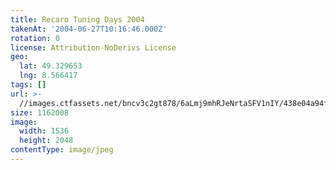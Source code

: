 ```yaml
---
title: Recaro Tuning Days 2004
takenAt: '2004-06-27T10:16:46.000Z'
rotation: 0
license: Attribution-NoDerivs License
geo:
  lat: 49.329653
  lng: 8.566417
tags: []
url: >-
  //images.ctfassets.net/bncv3c2gt878/6aLmj9mhRJeNrtaSFV1nIY/438e04a94f6c5590b464009334ff4865/recaro-tuning-days-2004_4540640376_o
size: 1162008
image:
  width: 1536
  height: 2048
contentType: image/jpeg
---
```



